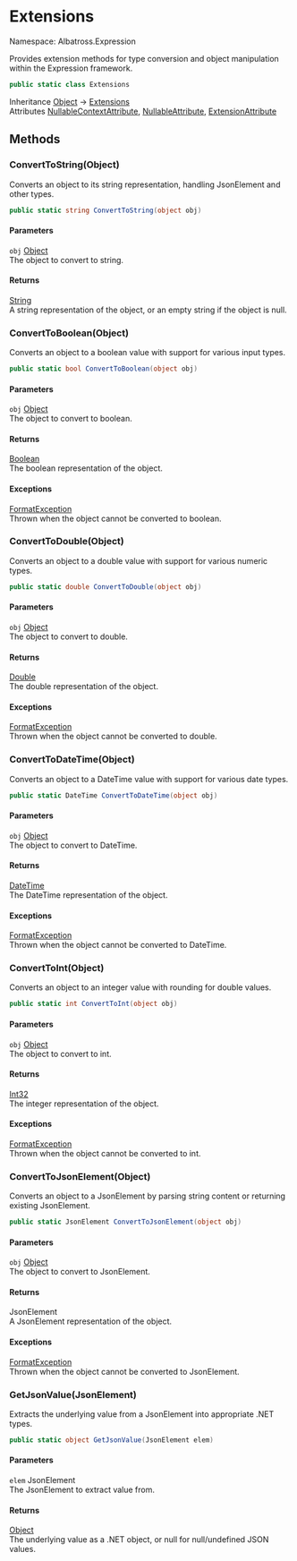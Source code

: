 # Extensions

Namespace: Albatross.Expression

Provides extension methods for type conversion and object manipulation within the Expression framework.

```csharp
public static class Extensions
```

Inheritance [Object](https://docs.microsoft.com/en-us/dotnet/api/system.object) → [Extensions](./albatross.expression.extensions.md)<br>
Attributes [NullableContextAttribute](https://docs.microsoft.com/en-us/dotnet/api/system.runtime.compilerservices.nullablecontextattribute), [NullableAttribute](https://docs.microsoft.com/en-us/dotnet/api/system.runtime.compilerservices.nullableattribute), [ExtensionAttribute](https://docs.microsoft.com/en-us/dotnet/api/system.runtime.compilerservices.extensionattribute)

## Methods

### **ConvertToString(Object)**

Converts an object to its string representation, handling JsonElement and other types.

```csharp
public static string ConvertToString(object obj)
```

#### Parameters

`obj` [Object](https://docs.microsoft.com/en-us/dotnet/api/system.object)<br>
The object to convert to string.

#### Returns

[String](https://docs.microsoft.com/en-us/dotnet/api/system.string)<br>
A string representation of the object, or an empty string if the object is null.

### **ConvertToBoolean(Object)**

Converts an object to a boolean value with support for various input types.

```csharp
public static bool ConvertToBoolean(object obj)
```

#### Parameters

`obj` [Object](https://docs.microsoft.com/en-us/dotnet/api/system.object)<br>
The object to convert to boolean.

#### Returns

[Boolean](https://docs.microsoft.com/en-us/dotnet/api/system.boolean)<br>
The boolean representation of the object.

#### Exceptions

[FormatException](https://docs.microsoft.com/en-us/dotnet/api/system.formatexception)<br>
Thrown when the object cannot be converted to boolean.

### **ConvertToDouble(Object)**

Converts an object to a double value with support for various numeric types.

```csharp
public static double ConvertToDouble(object obj)
```

#### Parameters

`obj` [Object](https://docs.microsoft.com/en-us/dotnet/api/system.object)<br>
The object to convert to double.

#### Returns

[Double](https://docs.microsoft.com/en-us/dotnet/api/system.double)<br>
The double representation of the object.

#### Exceptions

[FormatException](https://docs.microsoft.com/en-us/dotnet/api/system.formatexception)<br>
Thrown when the object cannot be converted to double.

### **ConvertToDateTime(Object)**

Converts an object to a DateTime value with support for various date types.

```csharp
public static DateTime ConvertToDateTime(object obj)
```

#### Parameters

`obj` [Object](https://docs.microsoft.com/en-us/dotnet/api/system.object)<br>
The object to convert to DateTime.

#### Returns

[DateTime](https://docs.microsoft.com/en-us/dotnet/api/system.datetime)<br>
The DateTime representation of the object.

#### Exceptions

[FormatException](https://docs.microsoft.com/en-us/dotnet/api/system.formatexception)<br>
Thrown when the object cannot be converted to DateTime.

### **ConvertToInt(Object)**

Converts an object to an integer value with rounding for double values.

```csharp
public static int ConvertToInt(object obj)
```

#### Parameters

`obj` [Object](https://docs.microsoft.com/en-us/dotnet/api/system.object)<br>
The object to convert to int.

#### Returns

[Int32](https://docs.microsoft.com/en-us/dotnet/api/system.int32)<br>
The integer representation of the object.

#### Exceptions

[FormatException](https://docs.microsoft.com/en-us/dotnet/api/system.formatexception)<br>
Thrown when the object cannot be converted to int.

### **ConvertToJsonElement(Object)**

Converts an object to a JsonElement by parsing string content or returning existing JsonElement.

```csharp
public static JsonElement ConvertToJsonElement(object obj)
```

#### Parameters

`obj` [Object](https://docs.microsoft.com/en-us/dotnet/api/system.object)<br>
The object to convert to JsonElement.

#### Returns

JsonElement<br>
A JsonElement representation of the object.

#### Exceptions

[FormatException](https://docs.microsoft.com/en-us/dotnet/api/system.formatexception)<br>
Thrown when the object cannot be converted to JsonElement.

### **GetJsonValue(JsonElement)**

Extracts the underlying value from a JsonElement into appropriate .NET types.

```csharp
public static object GetJsonValue(JsonElement elem)
```

#### Parameters

`elem` JsonElement<br>
The JsonElement to extract value from.

#### Returns

[Object](https://docs.microsoft.com/en-us/dotnet/api/system.object)<br>
The underlying value as a .NET object, or null for null/undefined JSON values.
